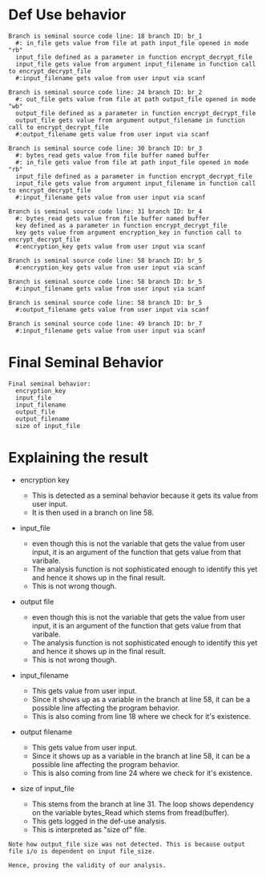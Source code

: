 # Def Use behavior
```
Branch is seminal source code line: 18 branch ID: br_1
  #: in_file gets value from file at path input_file opened in mode "rb"
  input_file defined as a parameter in function encrypt_decrypt_file
  input_file gets value from argument input_filename in function call to encrypt_decrypt_file
  #:input_filename gets value from user input via scanf

Branch is seminal source code line: 24 branch ID: br_2
  #: out_file gets value from file at path output_file opened in mode "wb"
  output_file defined as a parameter in function encrypt_decrypt_file
  output_file gets value from argument output_filename in function call to encrypt_decrypt_file
  #:output_filename gets value from user input via scanf

Branch is seminal source code line: 30 branch ID: br_3
  #: bytes_read gets value from file buffer named buffer
  #: in_file gets value from file at path input_file opened in mode "rb"
  input_file defined as a parameter in function encrypt_decrypt_file
  input_file gets value from argument input_filename in function call to encrypt_decrypt_file
  #:input_filename gets value from user input via scanf

Branch is seminal source code line: 31 branch ID: br_4
  #: bytes_read gets value from file buffer named buffer
  key defined as a parameter in function encrypt_decrypt_file
  key gets value from argument encryption_key in function call to encrypt_decrypt_file
  #:encryption_key gets value from user input via scanf

Branch is seminal source code line: 58 branch ID: br_5
  #:encryption_key gets value from user input via scanf

Branch is seminal source code line: 58 branch ID: br_5
  #:input_filename gets value from user input via scanf

Branch is seminal source code line: 58 branch ID: br_5
  #:output_filename gets value from user input via scanf

Branch is seminal source code line: 49 branch ID: br_7
  #:input_filename gets value from user input via scanf
```

# Final Seminal Behavior
```
Final seminal behavior:
  encryption_key
  input_file 
  input_filename
  output_file 
  output_filename
  size of input_file 
```

# Explaining the result
- encryption key
  - This is detected as a seminal behavior because it gets its value from user input.
  - It is then used in a branch on line 58.

- input_file
  - even though this is not the variable that gets the value from user input, it is an argument of the function that gets value from that varibale.
  - The analysis function is not sophisticated enough to identify this yet and hence it shows up in the final result.
  - This is not wrong though.

- output file
  - even though this is not the variable that gets the value from user input, it is an argument of the function that gets value from that varibale.
  - The analysis function is not sophisticated enough to identify this yet and hence it shows up in the final result.
  - This is not wrong though.

- input_filename
  - This gets value from user input.
  - Since it shows up as a variable in the branch at line 58, it can be a possible line affecting the program behavior.
  - This is also coming from line 18 where we check for it's existence.

- output filename
  - This gets value from user input.
  - Since it shows up as a variable in the branch at line 58, it can be a possible line affecting the program behavior.
  - This is also coming from line 24 where we check for it's existence.

- size of input_file
  - This stems from the branch at line 31. The loop shows dependency on the variable bytes_Read which stems from fread(buffer).
  - This gets logged in the def-use analysis.
  - This is interpreted as "size of" file.

```
Note how output_file size was not detected. This is because output file i/o is dependent on input file_size.

Hence, proving the validity of our analysis.
```